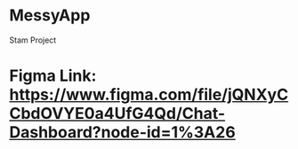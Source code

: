 # MessyApp
Stam Project

# Figma Link: https://www.figma.com/file/jQNXyCCbdOVYE0a4UfG4Qd/Chat-Dashboard?node-id=1%3A26

